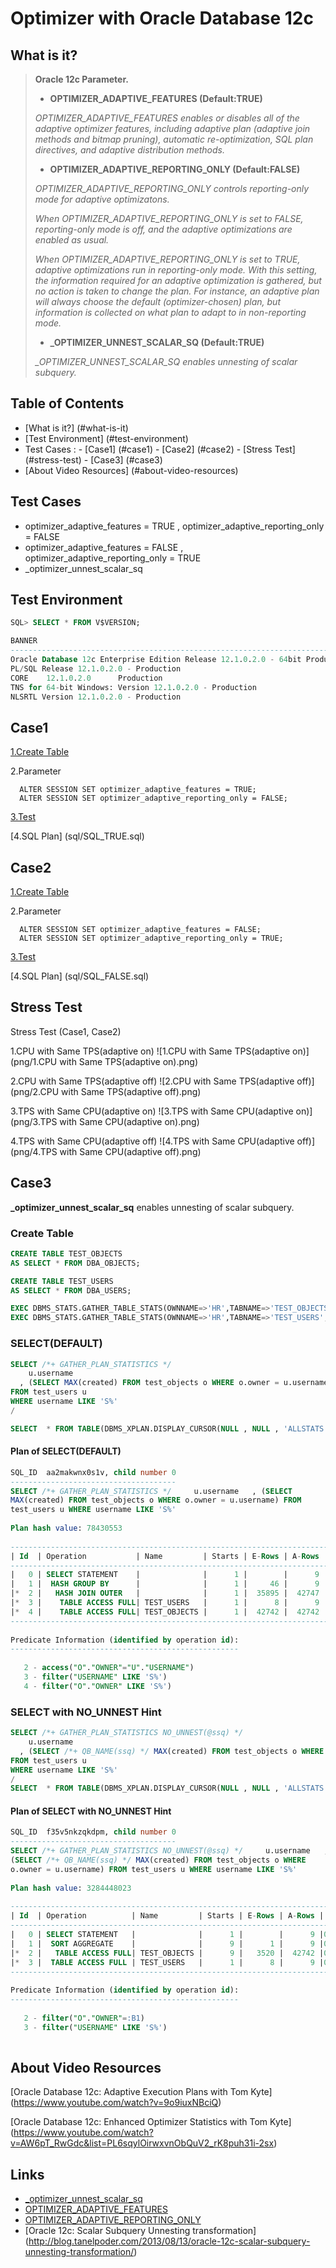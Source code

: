 
# Optimizer with Oracle Database 12c

## What is it?

>**Oracle 12c Parameter.**
>
>- **OPTIMIZER_ADAPTIVE_FEATURES (Default:TRUE)**
>
>*OPTIMIZER_ADAPTIVE_FEATURES enables or disables all of the adaptive optimizer features, including adaptive plan (adaptive join methods and bitmap pruning), automatic re-optimization, SQL plan directives, and adaptive distribution methods.*
>
>- **OPTIMIZER_ADAPTIVE_REPORTING_ONLY (Default:FALSE)**
>
> *OPTIMIZER_ADAPTIVE_REPORTING_ONLY controls reporting-only mode for adaptive optimizatons.*
>
> *When OPTIMIZER_ADAPTIVE_REPORTING_ONLY is set to FALSE, reporting-only mode is off, and the adaptive optimizations are enabled as usual.*
>
> *When OPTIMIZER_ADAPTIVE_REPORTING_ONLY is set to TRUE, adaptive optimizations run in reporting-only mode. With this setting, the information required for an adaptive optimization is gathered, but no action is taken to change the plan. For instance, an adaptive plan will always choose the default (optimizer-chosen) plan, but information is collected on what plan to adapt to in non-reporting mode.*
>
>- **_OPTIMIZER_UNNEST_SCALAR_SQ (Default:TRUE)**
>
> *_OPTIMIZER_UNNEST_SCALAR_SQ enables unnesting of scalar subquery.*


## Table of Contents

- [What is it?] (#what-is-it)
- [Test Environment] (#test-environment)
- Test Cases :
      - [Case1] (#case1)
      - [Case2] (#case2)
      - [Stress Test] (#stress-test)
      - [Case3] (#case3)
- [About Video Resources] (#about-video-resources)

## Test Cases

- optimizer_adaptive_features = TRUE ,    optimizer_adaptive_reporting_only = FALSE
- optimizer_adaptive_features = FALSE ,   optimizer_adaptive_reporting_only = TRUE
- _optimizer_unnest_scalar_sq

## Test Environment
```sql
SQL> SELECT * FROM V$VERSION;

BANNER                                                                               CON_ID
-------------------------------------------------------------------------------- ----------
Oracle Database 12c Enterprise Edition Release 12.1.0.2.0 - 64bit Production              0
PL/SQL Release 12.1.0.2.0 - Production                                                    0
CORE    12.1.0.2.0      Production                                                        0
TNS for 64-bit Windows: Version 12.1.0.2.0 - Production                                   0
NLSRTL Version 12.1.0.2.0 - Production                                                    0
```

## Case1
[1.Create Table](sql/CREATE_ADAPTIVE.sql)

2.Parameter

      ALTER SESSION SET optimizer_adaptive_features = TRUE;
      ALTER SESSION SET optimizer_adaptive_reporting_only = FALSE;

[3.Test](sql/test.sql)

[4.SQL Plan] (sql/SQL_TRUE.sql)

## Case2
[1.Create Table](sql/CREATE_ADAPTIVE.sql)

2.Parameter

      ALTER SESSION SET optimizer_adaptive_features = FALSE;
      ALTER SESSION SET optimizer_adaptive_reporting_only = TRUE;

[3.Test](sql/test.sql)

[4.SQL Plan] (sql/SQL_FALSE.sql)

## Stress Test

Stress Test (Case1, Case2)

1.CPU with Same TPS(adaptive on)
![1.CPU with Same TPS(adaptive on)] (png/1.CPU with Same TPS(adaptive on).png)

2.CPU with Same TPS(adaptive off)
![2.CPU with Same TPS(adaptive off)] (png/2.CPU with Same TPS(adaptive off).png)

3.TPS with Same CPU(adaptive on)
![3.TPS with Same CPU(adaptive on)] (png/3.TPS with Same CPU(adaptive on).png)

4.TPS with Same CPU(adaptive off)
![4.TPS with Same CPU(adaptive off)] (png/4.TPS with Same CPU(adaptive off).png)


## Case3

**_optimizer_unnest_scalar_sq** enables unnesting of scalar subquery.

### Create Table
```sql
CREATE TABLE TEST_OBJECTS
AS SELECT * FROM DBA_OBJECTS;

CREATE TABLE TEST_USERS
AS SELECT * FROM DBA_USERS;

EXEC DBMS_STATS.GATHER_TABLE_STATS(OWNNAME=>'HR',TABNAME=>'TEST_OBJECTS',CASCADE=>TRUE,ESTIMATE_PERCENT=>DBMS_STATS.AUTO_SAMPLE_SIZE,NO_INVALIDATE=>FALSE);
EXEC DBMS_STATS.GATHER_TABLE_STATS(OWNNAME=>'HR',TABNAME=>'TEST_USERS',CASCADE=>TRUE,ESTIMATE_PERCENT=>DBMS_STATS.AUTO_SAMPLE_SIZE,NO_INVALIDATE=>FALSE);
```

### SELECT(DEFAULT)
```sql
SELECT /*+ GATHER_PLAN_STATISTICS */
    u.username
  , (SELECT MAX(created) FROM test_objects o WHERE o.owner = u.username)
FROM test_users u
WHERE username LIKE 'S%'
/

SELECT  * FROM TABLE(DBMS_XPLAN.DISPLAY_CURSOR(NULL , NULL , 'ALLSTATS LAST +ROWS +ADAPTIVE'));
```

#### Plan of SELECT(DEFAULT)
```sql
SQL_ID  aa2makwnx0s1v, child number 0
-------------------------------------
SELECT /*+ GATHER_PLAN_STATISTICS */     u.username   , (SELECT 
MAX(created) FROM test_objects o WHERE o.owner = u.username) FROM 
test_users u WHERE username LIKE 'S%'
 
Plan hash value: 78430553
 
-------------------------------------------------------------------------------------------------------------------------
| Id  | Operation           | Name         | Starts | E-Rows | A-Rows |   A-Time   | Buffers |  OMem |  1Mem | Used-Mem |
-------------------------------------------------------------------------------------------------------------------------
|   0 | SELECT STATEMENT    |              |      1 |        |      9 |00:00:00.04 |    1598 |       |       |          |
|   1 |  HASH GROUP BY      |              |      1 |     46 |      9 |00:00:00.04 |    1598 |  3537K|  1259K| 2050K (0)|
|*  2 |   HASH JOIN OUTER   |              |      1 |  35895 |  42747 |00:00:00.05 |    1598 |  1301K|  1301K| 1323K (0)|
|*  3 |    TABLE ACCESS FULL| TEST_USERS   |      1 |      8 |      9 |00:00:00.01 |       3 |       |       |          |
|*  4 |    TABLE ACCESS FULL| TEST_OBJECTS |      1 |  42742 |  42742 |00:00:00.02 |    1595 |       |       |          |
-------------------------------------------------------------------------------------------------------------------------
 
Predicate Information (identified by operation id):
---------------------------------------------------
 
   2 - access("O"."OWNER"="U"."USERNAME")
   3 - filter("USERNAME" LIKE 'S%')
   4 - filter("O"."OWNER" LIKE 'S%')
```

### SELECT with NO_UNNEST Hint
```sql
SELECT /*+ GATHER_PLAN_STATISTICS NO_UNNEST(@ssq) */
    u.username
  , (SELECT /*+ QB_NAME(ssq) */ MAX(created) FROM test_objects o WHERE o.owner = u.username)
FROM test_users u
WHERE username LIKE 'S%'
/    
SELECT  * FROM TABLE(DBMS_XPLAN.DISPLAY_CURSOR(NULL , NULL , 'ALLSTATS LAST +ROWS +ADAPTIVE'));
```

#### Plan of SELECT with NO_UNNEST Hint
```sql
SQL_ID  f35v5nkzqkdpm, child number 0
-------------------------------------
SELECT /*+ GATHER_PLAN_STATISTICS NO_UNNEST(@ssq) */     u.username   , 
(SELECT /*+ QB_NAME(ssq) */ MAX(created) FROM test_objects o WHERE 
o.owner = u.username) FROM test_users u WHERE username LIKE 'S%'
 
Plan hash value: 3284448023
 
---------------------------------------------------------------------------------------------
| Id  | Operation          | Name         | Starts | E-Rows | A-Rows |   A-Time   | Buffers |
---------------------------------------------------------------------------------------------
|   0 | SELECT STATEMENT   |              |      1 |        |      9 |00:00:00.01 |       3 |
|   1 |  SORT AGGREGATE    |              |      9 |      1 |      9 |00:00:00.05 |   14355 |
|*  2 |   TABLE ACCESS FULL| TEST_OBJECTS |      9 |   3520 |  42742 |00:00:00.05 |   14355 |
|*  3 |  TABLE ACCESS FULL | TEST_USERS   |      1 |      8 |      9 |00:00:00.01 |       3 |
---------------------------------------------------------------------------------------------
 
Predicate Information (identified by operation id):
---------------------------------------------------
 
   2 - filter("O"."OWNER"=:B1)
   3 - filter("USERNAME" LIKE 'S%')
 
```

## About Video Resources
[Oracle Database 12c: Adaptive Execution Plans with Tom Kyte] (https://www.youtube.com/watch?v=9o9iuxNBciQ)

[Oracle Database 12c: Enhanced Optimizer Statistics with Tom Kyte] (https://www.youtube.com/watch?v=AW6pT_RwGdc&list=PL6sqylOirwxvnObQuV2_rK8puh31i-2sx)

## Links
- [_optimizer_unnest_scalar_sq](http://blog.tanelpoder.com/2013/08/13/oracle-12c-scalar-subquery-unnesting-transformation/)
- [OPTIMIZER_ADAPTIVE_FEATURES](https://docs.oracle.com/database/121/REFRN/GUID-F5E53EFA-B395-4336-B046-1EE7AF12353B.htm#REFRN10344)
- [OPTIMIZER_ADAPTIVE_REPORTING_ONLY](http://docs.oracle.com/database/121/REFRN/GUID-8DD128F9-4891-4061-9B2D-9D45315D44FB.htm#REFRN10327)
- [Oracle 12c: Scalar Subquery Unnesting transformation] (http://blog.tanelpoder.com/2013/08/13/oracle-12c-scalar-subquery-unnesting-transformation/)
